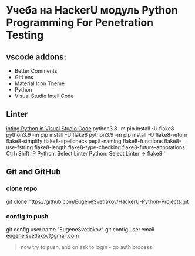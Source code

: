 # Учеба на HackerU модуль Python Programming For Penetration Testing

## vscode addons:
- Better Comments
- GitLens
- Material Icon Theme
- Python
- Visual Studio IntelliCode

## Linter
[inting Python in Visual Studio Code](https://code.visualstudio.com/docs/python/linting)
python3.8 -m pip install -U flake8
python3.9 -m pip install -U flake8
python3.9 -m pip install -U flake8-return flake8-simplify flake8-spellcheck pep8-naming flake8-functions flake8-use-fstring flake8-length flake8-type-checking flake8-future-annotations
'
Ctrl+Shift+P
Python: Select Linter
Python: Select Linter -> flake8
'

## Git and GitHub
### clone repo
git clone https://github.com/EugeneSvetlakov/HackerU-Python-Projects.git
### config to push
git config user.name "EugeneSvetlakov"
git config user.email eugene.svetlakov@gmail.com
> now try to push, and on ask to login - go auth process